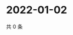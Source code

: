 # 2022-01-02

共 0 条

<!-- BEGIN WEIBO -->
<!-- 最后更新时间 Sun Jan 02 2022 19:12:27 GMT+0800 (China Standard Time) -->

<!-- END WEIBO -->
